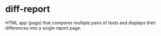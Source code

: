 # diff-report
HTML app (page) that compares multiple pairs of texts and displays their differences into a single report page.
